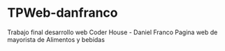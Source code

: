 # TPWeb-danfranco
Trabajo final desarrollo web Coder House  - Daniel Franco
Pagina web de mayorista de Alimentos y bebidas
